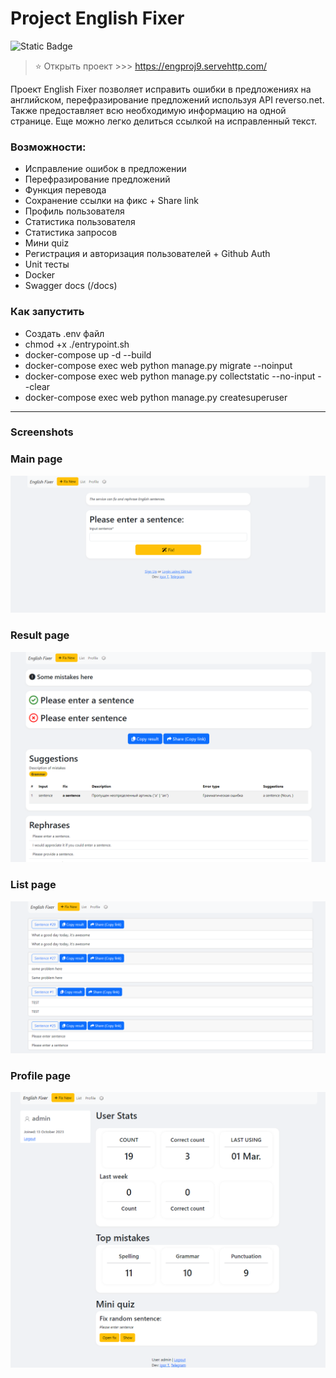 # Project English Fixer

![Static Badge](https://img.shields.io/badge/python-3.10+-black?logo=python&logoColor=edb641&labelColor=202235&color=edb641)

[//]: # (![Python]&#40;https://github.com/AdventurousCake/django_english_project/actions/workflows/python-app.yml/badge.svg?branch=master&#41;)

>⭐ Открыть проект >>> https://engproj9.servehttp.com/

[//]: # (### Открыть проект: link)

Проект English Fixer позволяет исправить ошибки в предложениях на английском, перефразирование предложений используя API reverso.net.
Также предоставляет всю необходимую информацию на одной странице.
Еще можно легко делиться ссылкой на исправленный текст.

### Возможности:
- Исправление ошибок в предложении
- Перефразирование предложений
- Функция перевода
- Сохранение ссылки на фикс + Share link
- Профиль пользователя
- Статистика пользователя
- Статистика запросов
- Мини quiz
- Регистрация и авторизация пользователей + Github Auth
- Unit тесты
- Docker
- Swagger docs (/docs)

### Как запустить
- Создать .env файл
- chmod +x ./entrypoint.sh 
- docker-compose up -d --build
- docker-compose exec web python manage.py migrate --noinput
- docker-compose exec web python manage.py collectstatic --no-input --clear 
- docker-compose exec web python manage.py createsuperuser

---
### Screenshots
### Main page
![img](readme_imgs/1.png)
### Result page
![img](readme_imgs/2.png)
### List page
![img](readme_imgs/3.png)
### Profile page
![img](readme_imgs/4.png)